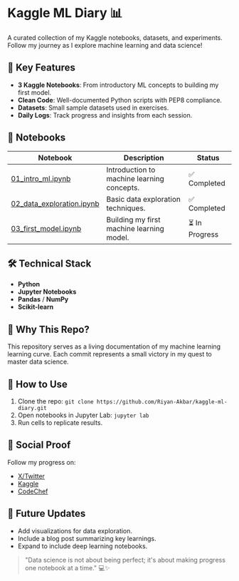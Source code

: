 # Kaggle ML Diary 📊

A curated collection of my Kaggle notebooks, datasets, and experiments. Follow my journey as I explore machine learning and data science!

## 📌 Key Features
- **3 Kaggle Notebooks**: From introductory ML concepts to building my first model.
- **Clean Code**: Well-documented Python scripts with PEP8 compliance.
- **Datasets**: Small sample datasets used in exercises.
- **Daily Logs**: Track progress and insights from each session.

## 🚀 Notebooks
| Notebook | Description | Status |
|----------|-------------|--------|
| [01_intro_ml.ipynb](notebooks/01_intro_ml.ipynb) | Introduction to machine learning concepts. | ✅ Completed |
| [02_data_exploration.ipynb](notebooks/02_data_exploration.ipynb) | Basic data exploration techniques. | ✅ Completed |
| [03_first_model.ipynb](notebooks/03_first_model.ipynb) | Building my first machine learning model. | ⏳ In Progress |

## 🛠 Technical Stack
- **Python**
- **Jupyter Notebooks**
- **Pandas** / **NumPy**
- **Scikit-learn**

## 📖 Why This Repo?
This repository serves as a living documentation of my machine learning learning curve. Each commit represents a small victory in my quest to master data science.

## 📣 How to Use
1. Clone the repo: `git clone https://github.com/Riyan-Akbar/kaggle-ml-diary.git`
2. Open notebooks in Jupyter Lab: `jupyter lab`
3. Run cells to replicate results.

## 📢 Social Proof
Follow my progress on:
- [X/Twitter](https://twitter.com/Riyan_)
- [Kaggle](https://www.kaggle.com/riyanking)
- [CodeChef](https://www.codechef.com/users/Riyan)

## 🎯 Future Updates
- Add visualizations for data exploration.
- Include a blog post summarizing key learnings.
- Expand to include deep learning notebooks.

> "Data science is not about being perfect; it's about making progress one notebook at a time." 💻✨